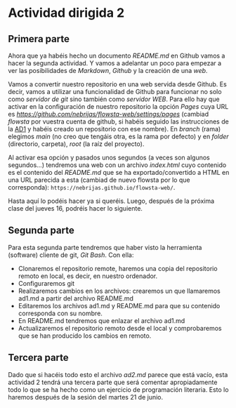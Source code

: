 # Actividad dirigida 2
## Primera parte
Ahora que ya habéis hecho un documento *README.md* en Github vamos a hacer la segunda actividad. Y vamos a adelantar un poco para empezar a ver las posibilidades de *Markdown*, *Github* y la creación de una *web*.

Vamos a convertir nuestro repositorio en una web servida desde Github. Es decir, vamos a utilizar una funcionalidad de Github para funcionar no solo como *servidor de git* sino también como *servidor WEB*. Para ello hay que activar en la configuración de nuestro repositorio la opción *Pages* cuya URL es *https://github.com/nebrijas/flowsta-web/settings/pages* (cambiad *flowsta* por vuestra cuenta de github, si habéis seguido las instrucciones de la [AD1](ad1.md) y habéis creado un repositorio con ese nombre). En *branch* (rama) elegimos *main* (no creo que tengáis otra, es la rama por defecto) y en *folder* (directorio, carpeta), *root* (la raíz del proyecto).

Al activar esa opción y pasados unos segundos (a veces son algunos segundos...) tendremos una web con un archivo *index.html* cuyo contenido es el contenido del *README.md* que se ha exportado/convertido a HTML en una URL parecida a esta (cambiad de nuevo flowsta por lo que corresponda): `https://nebrijas.github.io/flowsta-web/`.

Hasta aquí lo podéis hacer ya si queréis. Luego, después de la próxima clase del jueves 16, podréis hacer lo siguiente.

## Segunda parte
Para esta segunda parte tendremos que haber visto la herramienta (software) cliente de git, *Git Bash*. Con ella:

- Clonaremos el repositorio remote, haremos una copia del repositorio remoto en local, es decir, en nuestro ordenador.
- Configuraremos git
- Realizaremos cambios en los archivos: crearemos un que llamaremos ad1.md a partir del archivo README.md
- Editaremos los archivos ad1.md y README.md para que su contenido corresponda con su nombre.
- En README.md tendremos que enlazar el archivo ad1.md
- Actualizaremos el repositorio remoto desde el local y comprobaremos que se han producido los cambios en remoto.

## Tercera parte

Dado que si hacéis todo esto el archivo *ad2.md* parece que está vacío, esta actividad 2 tendrá una tercera parte que será comentar apropiadamente todo lo que se ha hecho como un ejercicio de programación literaria. Esto lo haremos después de la sesión del martes 21 de junio.